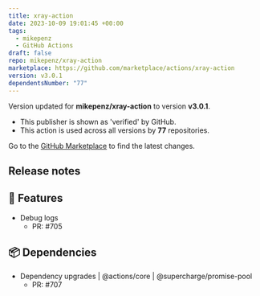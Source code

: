 ```yaml
---
title: xray-action
date: 2023-10-09 19:01:45 +00:00
tags:
  - mikepenz
  - GitHub Actions
draft: false
repo: mikepenz/xray-action
marketplace: https://github.com/marketplace/actions/xray-action
version: v3.0.1
dependentsNumber: "77"
---
```



Version updated for **mikepenz/xray-action** to version **v3.0.1**.
- This publisher is shown as 'verified' by GitHub.
- This action is used across all versions by **77** repositories.

Go to the [GitHub Marketplace](https://github.com/marketplace/actions/xray-action) to find the latest changes.

## Release notes

## 🚀 Features

- Debug logs
   - PR: #705

## 📦 Dependencies

- Dependency upgrades | @actions/core | @supercharge/promise-pool  
   - PR: #707


